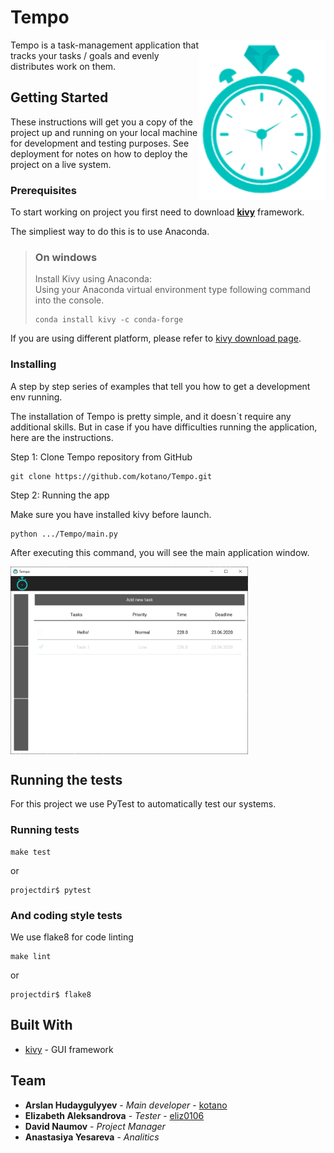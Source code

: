 # Tempo

<img alt="Tempo icon" align="right" height="256" src="./docs/sources/logo.png"/>

Tempo is a task-management application that tracks your tasks / goals and evenly distributes work on them. 

## Getting Started

These instructions will get you a copy of the project up and running on your local machine for development and testing purposes. 
See deployment for notes on how to deploy the project on a live system.


### Prerequisites

To start working on project you first need to download [__kivy__](https://github.com/kivy/kivy) framework.

The simpliest way to do this is to use Anaconda.
> ### On windows
>Install Kivy using Anaconda:  
>Using your Anaconda virtual environment type following command into the console.  
>```
>conda install kivy -c conda-forge
>```
>
If you are using different platform, please refer to [kivy download page](https://kivy.org/#download).


### Installing

A step by step series of examples that tell you how to get a development env running.

The installation of Tempo is pretty simple, and it doesn`t require any additional skills. But in case if you have difficulties running the application, here are the instructions.

Step 1: Clone Tempo repository from GitHub

```
git clone https://github.com/kotano/Tempo.git
```

Step 2: Running the app

Make sure you have installed kivy before launch.

```
python .../Tempo/main.py
```
After executing this command, you will see the main application window.

<img alt="Main application window" align="center" height="300" src="./docs/sources/main_window.png"/>

## Running the tests

For this project we use PyTest to automatically test our systems.

### Running tests

```
make test
``` 
or  
```
projectdir$ pytest
``` 

### And coding style tests

We use flake8 for code linting

```
make lint
```
or
```
projectdir$ flake8
```

## Built With

* [kivy](https://kivy.org) - GUI framework


## Team

* **Arslan Hudaygulyyev** - *Main developer* - [kotano](https://github.com/kotano)
* **Elizabeth Aleksandrova** - *Tester* - [eliz0106](https://github.com/eliz0106)
* **David Naumov** - *Project Manager*
* **Anastasiya Yesareva** - *Analitics*